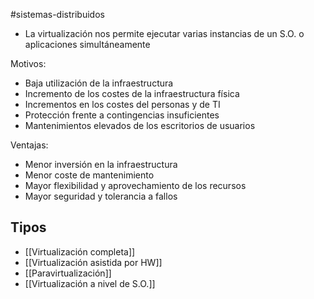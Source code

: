 #sistemas-distribuidos 

- La virtualización nos permite ejecutar varias instancias de un S.O. o aplicaciones simultáneamente

Motivos:

- Baja utilización de la infraestructura
- Incremento de los costes de la infraestructura física
- Incrementos en los costes del personas y de TI
- Protección frente a contingencias insuficientes
- Mantenimientos elevados de los escritorios de usuarios

Ventajas:

- Menor inversión en la infraestructura
- Menor coste de mantenimiento
- Mayor flexibilidad y aprovechamiento de los recursos
- Mayor seguridad y tolerancia a fallos

## Tipos

- [[Virtualización completa]]
- [[Virtualización asistida por HW]]
- [[Paravirtualización]]
- [[Virtualización a nivel de S.O.]]